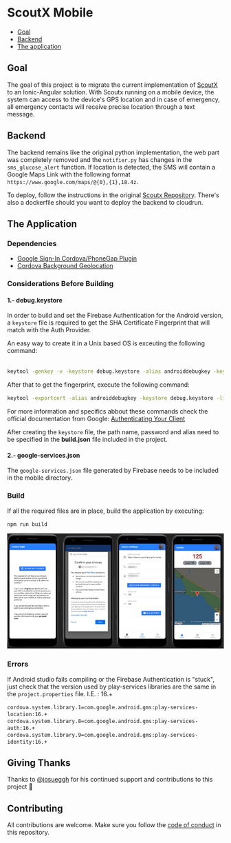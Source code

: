 # ScoutX Mobile 

- [Goal](#goal)
- [Backend](#backend)
- [The application](#the-application)


## Goal

The goal of this project is to migrate the current implementation of [ScoutX](https://github.com/alphacentauri82/scoutx) to
an Ionic-Angular solution. With Scoutx running on a mobile device, the system can access to the device's GPS location and in case of emergency, all emergency contacts will receive precise location through a text message.

## Backend

The backend remains like the original python implementation, the web part was completely removed and the `notifier.py` has changes in the `sms_glucose_alert` function. If location is detected, the SMS will contain a Google Maps Link with the following format ` https://www.google.com/maps/@{0},{1},18.4z`.


To deploy, follow the instructions in the original [Scoutx Repository](https://github.com/alphacentauri82/scoutx). There's also a dockerfile should you want to deploy the backend to cloudrun.

## The Application


### Dependencies
+ [Google Sign-In Cordova/PhoneGap Plugin](https://github.com/EddyVerbruggen/cordova-plugin-googleplus)
+ [Cordova Background Geolocation](https://github.com/transistorsoft/cordova-background-geolocation-lt)

### Considerations Before Building


#### 1.- debug.keystore

In order to build and set the Firebase Authentication for the Android version, a `keystore` file is required to get the SHA Certificate Fingerprint that will match with the Auth Provider.

An easy way to create it in a Unix based OS is exceuting the following command: 

```bash

keytool -genkey -v -keystore debug.keystore -alias androiddebugkey -keyalg RSA -keysize 2048 -validity 50000

```

After that to get the fingerprint, execute the following command:

```bash
keytool -exportcert -alias androiddebugkey -keystore debug.keystore -list -v
```

For more information and specifics abbout these commands check the official documentation from Google: [Authenticating Your Client
](https://developers.google.com/android/guides/client-auth)

After creating the `keystore` file, the path name, password and alias need to be specified in the **build.json** file included in the project.


#### 2.- google-services.json

The `google-services.json` file generated by Firebase needs to be included in the mobile directory.

### Build

If all the required files are in place, build the application by executing:

```
npm run build
```


![ScoutX Mobile](sample.png)

### Errors

If Android studio fails compiling or the Firebase Authentication is "stuck", just check that the version used by play-services libraries are the same in the `project.properties` file. I.E. : 16.+

```
cordova.system.library.1=com.google.android.gms:play-services-location:16.+
cordova.system.library.8=com.google.android.gms:play-services-auth:16.+
cordova.system.library.9=com.google.android.gms:play-services-identity:16.+
```

## Giving Thanks

Thanks to [@josueggh](https://github.com/josueggh) for his continued support and contributions to this project 💜 

## Contributing

All contributions are welcome. Make sure you follow the [code of conduct](CODE_OF_CONDUCT.MD) in this repository. 
